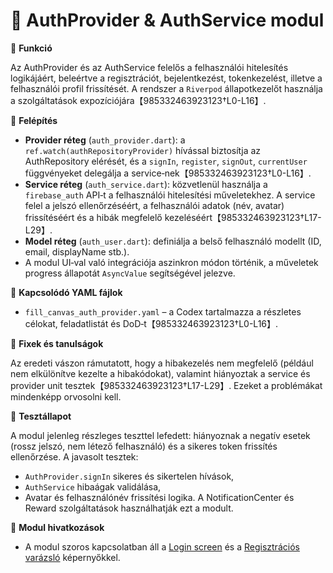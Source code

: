 # 🔑 AuthProvider & AuthService modul

🎯 **Funkció**

Az AuthProvider és az AuthService felelős a felhasználói hitelesítés logikájáért, beleértve a regisztrációt, bejelentkezést, tokenkezelést, illetve a felhasználói profil frissítését. A rendszer a `Riverpod` állapotkezelőt használja a szolgáltatások expozíciójára【985332463923123†L0-L16】.

🧠 **Felépítés**

- **Provider réteg** (`auth_provider.dart`): a `ref.watch(authRepositoryProvider)` hívással biztosítja az AuthRepository elérését, és a `signIn`, `register`, `signOut`, `currentUser` függvényeket delegálja a service‑nek【985332463923123†L0-L16】.
- **Service réteg** (`auth_service.dart`): közvetlenül használja a `firebase_auth` API‑t a felhasználói hitelesítési műveletekhez. A service felel a jelszó ellenőrzéséért, a felhasználói adatok (név, avatar) frissítéséért és a hibák megfelelő kezeléséért【985332463923123†L17-L29】.
- **Model réteg** (`auth_user.dart`): definiálja a belső felhasználó modellt (ID, email, displayName stb.).
- A modul UI‑val való integrációja aszinkron módon történik, a műveletek progress állapotát `AsyncValue` segítségével jelezve.

📄 **Kapcsolódó YAML fájlok**

- `fill_canvas_auth_provider.yaml` – a Codex tartalmazza a részletes célokat, feladatlistát és DoD‑t【985332463923123†L0-L16】.

🐞 **Fixek és tanulságok**

Az eredeti vászon rámutatott, hogy a hibakezelés nem megfelelő (például nem elkülönítve kezelte a hibakódokat), valamint hiányoztak a service és provider unit tesztek【985332463923123†L17-L29】. Ezeket a problémákat mindenképp orvosolni kell.

🧪 **Tesztállapot**

A modul jelenleg részleges teszttel lefedett: hiányoznak a negatív esetek (rossz jelszó, nem létező felhasználó) és a sikeres token frissítés ellenőrzése. A javasolt tesztek:

- `AuthProvider.signIn` sikeres és sikertelen hívások,
- `AuthService` hibaágak validálása,
- Avatar és felhasználónév frissítési logika.
A NotificationCenter és Reward szolgáltatások használhatják ezt a modult.

📎 **Modul hivatkozások**

- A modul szoros kapcsolatban áll a [Login screen](../screens/login_screen.md) és a [Regisztrációs varázsló](../screens/register_wizard_screen.md) képernyőkkel.
